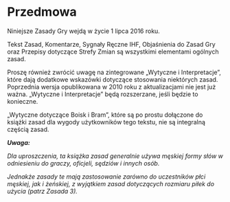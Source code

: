 # Przedmowa

Niniejsze Zasady Gry wejdą w życie 1 lipca 2016 roku.

Tekst Zasad, Komentarze, Sygnały Ręczne IHF, Objaśnienia do Zasad Gry oraz Przepisy dotyczące Strefy Zmian są wszystkimi elementami ogólnych zasad.

Proszę również zwrócić uwagę na zintegrowane „Wytyczne i Interpretacje”, które dają dodatkowe wskazówki dotyczące stosowania niektórych zasad. Poprzednia wersja opublikowana w 2010 roku z aktualizacjami nie jest już ważna. „Wytyczne i Interpretacje” będą rozszerzane, jeśli będzie to konieczne.

„Wytyczne dotyczące Boisk i Bram”, które są po prostu dołączone do książki zasad dla wygody użytkowników tego tekstu, nie są integralną częścią zasad.

***Uwaga:***

*Dla uproszczenia, ta książka zasad generalnie używa męskiej formy słów w odniesieniu do graczy, oficjeli, sędziów i innych osób.*

*Jednakże zasady te mają zastosowanie zarówno do uczestników płci męskiej, jak i żeńskiej, z wyjątkiem zasad dotyczących rozmiaru piłek do użycia (patrz Zasada 3).*
